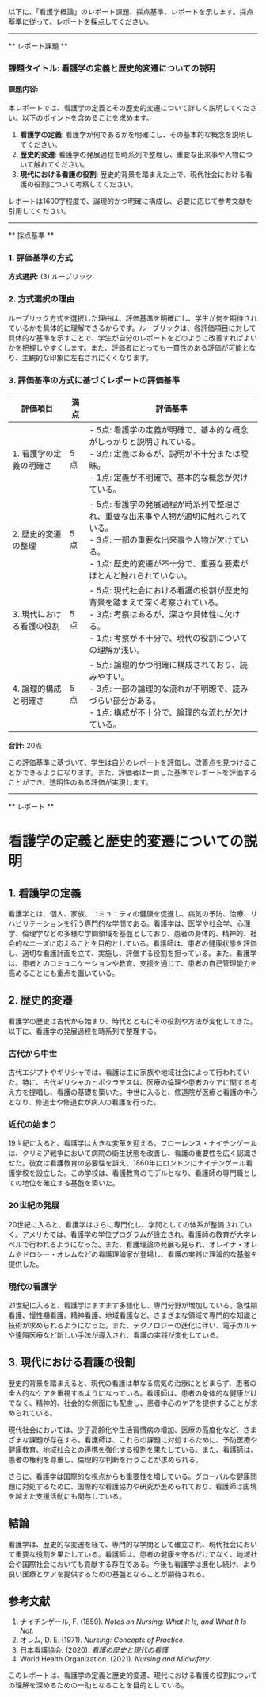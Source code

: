 以下に、「看護学概論」のレポート課題、採点基準、レポートを示します。採点基準に従って、レポートを採点してください。

---------------------------------------
** レポート課題 **

### 課題タイトル: 看護学の定義と歴史的変遷についての説明

#### 課題内容:
本レポートでは、看護学の定義とその歴史的変遷について詳しく説明してください。以下のポイントを含めることを求めます。

1. **看護学の定義**: 看護学が何であるかを明確にし、その基本的な概念を説明してください。
2. **歴史的変遷**: 看護学の発展過程を時系列で整理し、重要な出来事や人物について触れてください。
3. **現代における看護の役割**: 歴史的背景を踏まえた上で、現代社会における看護の役割について考察してください。

レポートは1600字程度で、論理的かつ明確に構成し、必要に応じて参考文献を引用してください。

---------------------------------------
** 採点基準 **

### 1. 評価基準の方式
**方式選択:** (3) ルーブリック

### 2. 方式選択の理由
ルーブリック方式を選択した理由は、評価基準を明確にし、学生が何を期待されているかを具体的に理解できるからです。ルーブリックは、各評価項目に対して具体的な基準を示すことで、学生が自分のレポートをどのように改善すればよいかを把握しやすくします。また、評価者にとっても一貫性のある評価が可能となり、主観的な印象に左右されにくくなります。

### 3. 評価基準の方式に基づくレポートの評価基準

| 評価項目                     | 満点 | 評価基準                                                                                     |
|------------------------------|------|----------------------------------------------------------------------------------------------|
| 1. 看護学の定義の明確さ     | 5点  | - 5点: 看護学の定義が明確で、基本的な概念がしっかりと説明されている。<br>- 3点: 定義はあるが、説明が不十分または曖昧。<br>- 1点: 定義が不明確で、基本的な概念が欠けている。 |
| 2. 歴史的変遷の整理         | 5点  | - 5点: 看護学の発展過程が時系列で整理され、重要な出来事や人物が適切に触れられている。<br>- 3点: 一部の重要な出来事や人物が欠けている。<br>- 1点: 歴史的変遷が不十分で、重要な要素がほとんど触れられていない。 |
| 3. 現代における看護の役割   | 5点  | - 5点: 現代社会における看護の役割が歴史的背景を踏まえて深く考察されている。<br>- 3点: 考察はあるが、深さや具体性に欠ける。<br>- 1点: 考察が不十分で、現代の役割についての理解が浅い。 |
| 4. 論理的構成と明確さ       | 5点  | - 5点: 論理的かつ明確に構成されており、読みやすい。<br>- 3点: 一部の論理的な流れが不明瞭で、読みづらい部分がある。<br>- 1点: 構成が不十分で、論理的な流れが欠けている。 |

**合計:** 20点

この評価基準に基づいて、学生は自分のレポートを評価し、改善点を見つけることができるようになります。また、評価者は一貫した基準でレポートを評価することができ、透明性のある評価が実現します。

---------------------------------------
** レポート **
# 看護学の定義と歴史的変遷についての説明

## 1. 看護学の定義

看護学とは、個人、家族、コミュニティの健康を促進し、病気の予防、治療、リハビリテーションを行う専門的な学問である。看護学は、医学や社会学、心理学、倫理学などの多様な学問領域を基盤としており、患者の身体的、精神的、社会的なニーズに応えることを目的としている。看護師は、患者の健康状態を評価し、適切な看護計画を立て、実施し、評価する役割を担っている。また、看護学は、患者とのコミュニケーションや教育、支援を通じて、患者の自己管理能力を高めることにも重点を置いている。

## 2. 歴史的変遷

看護学の歴史は古代から始まり、時代とともにその役割や方法が変化してきた。以下に、看護学の発展過程を時系列で整理する。

### 古代から中世

古代エジプトやギリシャでは、看護は主に家族や地域社会によって行われていた。特に、古代ギリシャのヒポクラテスは、医療の倫理や患者のケアに関する考え方を提唱し、看護の基礎を築いた。中世に入ると、修道院が医療と看護の中心となり、修道士や修道女が病人の看護を行った。

### 近代の始まり

19世紀に入ると、看護学は大きな変革を迎える。フローレンス・ナイチンゲールは、クリミア戦争において病院の衛生状態を改善し、看護の重要性を広く認識させた。彼女は看護教育の必要性を訴え、1860年にロンドンにナイチンゲール看護学校を設立した。この学校は、看護教育のモデルとなり、看護師の専門職としての地位を確立する基盤を築いた。

### 20世紀の発展

20世紀に入ると、看護学はさらに専門化し、学問としての体系が整備されていく。アメリカでは、看護学の学位プログラムが設立され、看護師の教育が大学レベルで行われるようになった。また、看護理論の発展も見られ、オレイナ・オレムやドロシー・オレムなどの看護理論家が登場し、看護の実践に理論的な基盤を提供した。

### 現代の看護学

21世紀に入ると、看護学はますます多様化し、専門分野が増加している。急性期看護、慢性期看護、精神看護、地域看護など、さまざまな領域で専門的な知識と技術が求められるようになった。また、テクノロジーの進化に伴い、電子カルテや遠隔医療など新しい手法が導入され、看護の実践が変化している。

## 3. 現代における看護の役割

歴史的背景を踏まえると、現代の看護は単なる病気の治療にとどまらず、患者の全人的なケアを重視するようになっている。看護師は、患者の身体的な健康だけでなく、精神的、社会的な側面にも配慮し、患者中心のケアを提供することが求められている。

現代社会においては、少子高齢化や生活習慣病の増加、医療の高度化など、さまざまな課題が存在する。看護師は、これらの課題に対処するために、予防医療や健康教育、地域社会との連携を強化する役割を果たしている。また、看護師は、患者の権利を尊重し、倫理的な判断を行うことが求められる。

さらに、看護学は国際的な視点からも重要性を増している。グローバルな健康問題に対処するために、国際的な看護協力や研究が進められており、看護師は国境を越えた支援活動にも関与している。

## 結論

看護学は、歴史的な変遷を経て、専門的な学問として確立され、現代社会において重要な役割を果たしている。看護師は、患者の健康を守るだけでなく、地域社会や国際社会においても貢献する存在である。今後も看護学は進化し続け、より良い医療とケアを提供するための基盤となることが期待される。

## 参考文献

1. ナイチンゲール, F. (1859). *Notes on Nursing: What It Is, and What It Is Not*.
2. オレム, D. E. (1971). *Nursing: Concepts of Practice*.
3. 日本看護協会. (2020). *看護の歴史と現代の看護*.
4. World Health Organization. (2021). *Nursing and Midwifery*.

このレポートは、看護学の定義と歴史的変遷、現代における看護の役割についての理解を深めるための一助となることを目的としている。

